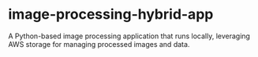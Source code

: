 # image-processing-hybrid-app
A Python-based image processing application that runs locally, leveraging AWS storage for managing processed images and data.
